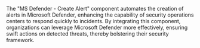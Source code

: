 The "MS Defender - Create Alert" component automates the creation of alerts in Microsoft Defender, enhancing the capability of security operations centers to respond quickly to incidents. By integrating this component, organizations can leverage Microsoft Defender more effectively, ensuring swift actions on detected threats, thereby bolstering their security framework.
